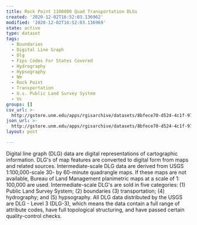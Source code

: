 ```yaml
---
title: Rock Point 1100000 Quad Transportation DLGs
created: '2020-12-02T16:52:03.136962'
modified: '2020-12-02T16:52:03.136969'
state: active
type: dataset
tags:
  - Boundaries
  - Digital Line Graph
  - Dlg
  - Fips Codes For States Covered
  - Hydrography
  - Hypsography
  - Nm
  - Rock Point
  - Transportation
  - U.s. Public Land Survey System
  - Us
groups: []
csv_url: >-
  http://gstore.unm.edu/apps/rgisarchive/datasets/8bfece70-d524-4c1f-976b-7da79106f24c/trockptshp.derived.csv
json_url: >-
  http://gstore.unm.edu/apps/rgisarchive/datasets/8bfece70-d524-4c1f-976b-7da79106f24c/trockptshp.derived.json
layout: post

---
```


Digital line graph (DLG) data are digital representations of
cartographic information. DLG's of map features are
converted to digital form from maps and related sources.
Intermediate-scale DLG data are derived from USGS
1:100,000-scale 30- by 60-minute quadrangle maps. If these
maps are not available, Bureau of Land Management
planimetric maps at a scale of 1: 100,000 are used.
Intermediate-scale DLG's are sold in five categories: (1)
Public Land Survey System; (2) boundaries (3)
transportation; (4) hydrography; and (5) hypsography. All
DLG data distributed by the USGS are DLG - Level 3 (DLG-3),
which means the data contain a full range of attribute
codes, have full topological structuring, and have passed
certain quality-control checks.

